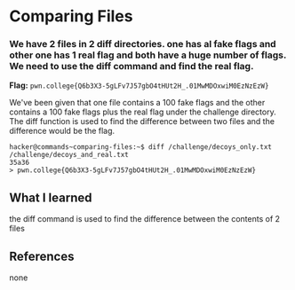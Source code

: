 # Comparing Files

### We have 2 files in 2 diff directories. one has al fake flags and other one has 1 real flag and both have a huge number of flags. We need to use the diff command and find the real flag.
    

**Flag:** `pwn.college{Q6b3X3-5gLFv7J57gbO4tHUt2H_.01MwMDOxwiM0EzNzEzW}`

We've been given that one file contains a 100 fake flags and the other contains a 100 fake flags plus the real flag under the challenge directory.  The diff function is used to find the difference between two files and the difference would be the flag. 

```
hacker@commands~comparing-files:~$ diff /challenge/decoys_only.txt /challenge/decoys_and_real.txt
35a36
> pwn.college{Q6b3X3-5gLFv7J57gbO4tHUt2H_.01MwMDOxwiM0EzNzEzW}
```

## What I learned

the diff command is used to find the difference between the contents of 2 files  

## References
none